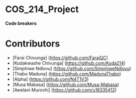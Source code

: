 # COS_214_Project
**Code breakers**

# Contributors
- [Farai Chivunga] (https://github.com/FaraiQC)
- [Kudakwashe Chivunga] (https://github.com/Kuda214)
- [Simphiwe Ndlovu] (https://github.com/SimphiweNdlovu)
- [Thabo Maduna] (https://github.com/MadunaThabo)
- [Alpha] (https://github.com/N4T1V3)
- [Musa Mabasa] (https://github.com/Musa-Mabasa)
- [Awelani Murovhi] (https://github.com/u18335412)
